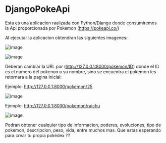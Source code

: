 # DjangoPokeApi

Esta es una aplicacion raalizada con Python/Django donde consumiremos la Api proporcionada por Pokemon (https://pokeapi.co/)

Al ejecutar la aplicacion obtendran las siguientes imagenes:

![image](https://user-images.githubusercontent.com/77742059/149400758-389a1d9a-4939-4baf-8615-6c5cdee8572c.png)

![image](https://user-images.githubusercontent.com/77742059/149399746-825356ab-6b4e-4b1e-a4cd-3f291da28cd3.png)


Deberan cambiar la URL por (http://127.0.0.1:8000/pokemon/ID) donde el ID es el numero del pokenon o su nombre, sino se encuentra el pokemon les retornara a la pagina inicial:

Ejemplo: http://127.0.0.1:8000/pokemon/25

![image](https://user-images.githubusercontent.com/77742059/149399945-eadc1000-a61a-4e84-bff8-73a37541b7f4.png)

Ejemplo: http://127.0.0.1:8000/pokemon/raichu

![image](https://user-images.githubusercontent.com/77742059/149400020-315f3fbc-b520-4002-a190-ae0aa5870452.png)

Podran obtener cualquier tipo de informacion, poderes, evoluciones, tipo de pokemon, descripcion, peso, vida, entre muchos mas. Que estas esperando para crear tu propia pokédex ??


